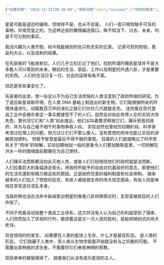 ```yaml
---
{"创建日期":"2024-11-15T20:36:00","更新日期":null,"aliases":["地球的推演"],"tags":["人类"],"author":"morihiko","dg-publish":true,"permalink":"/02-闳推演/推演-旧镜子/","dgPassFrontmatter":true,"noteIcon":"\\！Read Me！\\others\\data\\svg","created":"2024-11-20T22:27:49.000+08:00","updated":"2024-11-26T23:20:14.266+08:00"}
---
```


星星可能是遥远的骗局，但地球不是，也从不会是。
人们一直只相信触手可及的事物，并堂而皇之的，为这种近视的懒惰编造借口。殊不知当下、过去、未来，均是不可分割的事实。

我没兴趣为人类开脱，如今我能做到的也只有忠实的记录。
记录可悲的短视，愚妄的大众，以及讽刺的结果。

在先驱者的飞船发射后，人们几乎立刻忘记了他们。找到所谓的殖民星球并不是大多数人可以等到的未来，眼前的生活、家庭、工作以及明星的外遇八卦，才是重要的东西。
人们的生活日复一日，社会的运转有条不紊。

但还是有些事变化了。

先驱者的出发，使一些足以不为自己生活烦恼的人类注意到了政府所做的研究。为了适应新星球新环境，在人类 DNA 基础上制造出的新生物。它们能根据所处的环境快速进化，动辄数百万年的演化之路它们仅仅几代就能走完。
连肉畜在现代食品工业中会被杀害这一事实都接受不了的人们，自然会对如此有悖人伦的实验大惊失色，更何况它们和“人类”如此接近。他们尖叫着要求释放它们，痛斥邪恶的政府，并为与自己毫不相干的事物争取人权。
实验自然也曾经历初期阶段，科学家考虑过伦理上的问题，努力过让它们不那么像人。没有思想的肉块也能让实验的进展更加顺利。
但赋予智慧是最后不得不做的事情。
狂暴的人们直接略过了科学家有关于“肉块”的辩解，实验初期地狱一般的景象令人们更加歇斯底里，一切辩解在洪水一样的情绪面前都像在为自己使绊。

人们痛斥法西斯都没如此灭绝人性，或者人们已经相信他们的政府就是法西斯。
人们拉着巨大的条幅游走街头，用政府所赋予的自由对抗着政府的意志。即使他们的生活优渥到有精力做这些的原因，正是政府完善的福利制度和社会体制。
越来越多的人们加入了愤怒的狂欢，有些人被拯救生命的伟大信念感染，有些人则是单纯在享受这份混乱本身。

当政府再也没办法命令新闻拿出明星的香艳八卦转移舆论时，实验室被疯狂的人们炸毁了。

不同于肉畜会动摇整个食品工业体系，这次并没有人认为自己的利益受到了侵害，人们欣然加入了庆祝的行列，歌颂着这是又一次人民的胜利，是蚍蜉撼树式的伟大史诗。

异变悄悄的的发生。
如果要在人类的星球上生存，什么才是最佳形态。
是人类的形态。
它们隐藏于人类中，而人类从生物学层面开始就没有与之抗衡的可能。
不需要出卖种族的求生者，不需要将它们奉若神明的邪教。

简简单单的被替换掉了。
就像我们从没有成为星球的主人。